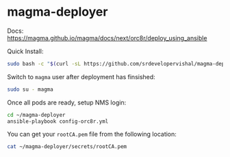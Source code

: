 # magma-deployer

Docs: https://magma.github.io/magma/docs/next/orc8r/deploy_using_ansible

Quick Install:
```bash
sudo bash -c "$(curl -sL https://github.com/srdevelopervishal/magma-deployer/raw/main/deploy-orc8r.sh)"
```

Switch to `magma` user after deployment has finsished:
```bash
sudo su - magma
```

Once all pods are ready, setup NMS login:
```bash
cd ~/magma-deployer
ansible-playbook config-orc8r.yml
```

You can get your `rootCA.pem` file from the following location:
```bash
cat ~/magma-deployer/secrets/rootCA.pem
```
